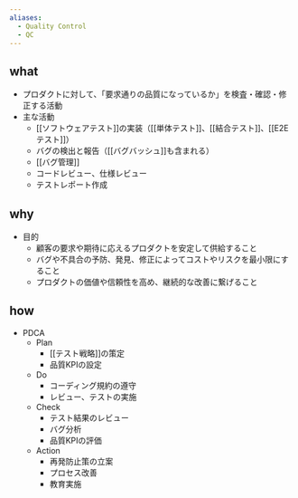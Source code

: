 ```yaml
---
aliases:
  - Quality Control
  - QC
---
```

## what
- プロダクトに対して、「要求通りの品質になっているか」を検査・確認・修正する活動
- 主な活動
	- [[ソフトウェアテスト]]の実装（[[単体テスト]]、[[結合テスト]]、[[E2Eテスト]]）
	- バグの検出と報告（[[バグバッシュ]]も含まれる）
	- [[バグ管理]]
	- コードレビュー、仕様レビュー
	- テストレポート作成
## why
- 目的
	- 顧客の要求や期待に応えるプロダクトを安定して供給すること
	- バグや不具合の予防、発見、修正によってコストやリスクを最小限にすること
	- プロダクトの価値や信頼性を高め、継続的な改善に繋げること
## how
- PDCA
	- Plan
		- [[テスト戦略]]の策定
		- 品質KPIの設定
	- Do
		- コーディング規約の遵守
		- レビュー、テストの実施
	- Check
		- テスト結果のレビュー
		- バグ分析
		- 品質KPIの評価
	- Action
		- 再発防止策の立案
		- プロセス改善
		- 教育実施
